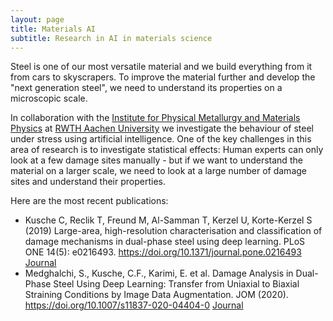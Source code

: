 ```yaml
---
layout: page
title: Materials AI
subtitle: Research in AI in materials science
---
```


Steel is one of our most versatile material and we build everything from it from cars to skyscrapers.
To improve the material further and develop the "next generation steel", we need to understand its properties on a microscopic scale.

In collaboration with the [Institute for Physical Metallurgy and Materials Physics](https://www.imm.rwth-aachen.de/index.php?id=2&L=1) at [RWTH Aachen University](https://www.rwth-aachen.de/go/id/a/?lidx=1) we investigate the behaviour of steel under stress using artificial intelligence.
One of the key challenges in this area of research is to investigate statistical effects: Human experts can only look at a few damage sites manually - but if we want to understand the material on a larger scale, we need to look at a large number of damage sites and understand their properties.

Here are the most recent publications:
- Kusche C, Reclik T, Freund M, Al-Samman T, Kerzel U, Korte-Kerzel S (2019) Large-area, high-resolution characterisation and classification of damage mechanisms in dual-phase steel using deep learning. PLoS ONE 14(5): e0216493. https://doi.org/10.1371/journal.pone.0216493 [Journal](https://journals.plos.org/plosone/article?id=10.1371/journal.pone.0216493)
- Medghalchi, S., Kusche, C.F., Karimi, E. et al. Damage Analysis in Dual-Phase Steel Using Deep Learning: Transfer from Uniaxial to Biaxial Straining Conditions by Image Data Augmentation. JOM (2020). https://doi.org/10.1007/s11837-020-04404-0  [Journal](https://link.springer.com/article/10.1007/s11837-020-04404-0)
